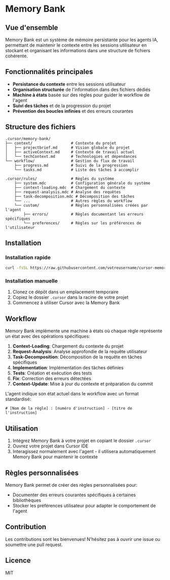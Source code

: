 # Memory Bank

## Vue d'ensemble

Memory Bank est un système de mémoire persistante pour les agents IA, permettant de maintenir le contexte entre les sessions utilisateur en stockant et organisant les informations dans une structure de fichiers cohérente.

## Fonctionnalités principales

- **Persistance du contexte** entre les sessions utilisateur
- **Organisation structurée** de l'information dans des fichiers dédiés
- **Machine à états** basée sur des règles pour guider le workflow de l'agent
- **Suivi des tâches** et de la progression du projet
- **Prévention des boucles infinies** et des erreurs courantes

## Structure des fichiers

```
.cursor/memory-bank/
├── context/                 # Contexte du projet
│   ├── projectbrief.md      # Vision globale du projet
│   ├── activeContext.md     # Contexte de travail actuel
│   └── techContext.md       # Technologies et dépendances
└── workflow/                # Gestion du flux de travail
    ├── progress.md          # Suivi de la progression
    └── tasks.md             # Liste des tâches à accomplir

.cursor/rules/               # Règles du système
    ├── system.mdc           # Configuration générale du système
    ├── context-loading.mdc  # Chargement du contexte
    ├── request-analysis.mdc # Analyse des requêtes
    ├── task-decomposition.mdc # Décomposition des tâches
    └── ...                  # Autres règles du workflow
    └── custom/              # Règles personnalisées créées par l'agent
        ├── errors/          # Règles documentant les erreurs spécifiques
        └── preferences/     # Règles sur les préférences de l'utilisateur
```

## Installation

### Installation rapide

```bash
curl -fsSL https://raw.githubusercontent.com/votreusername/cursor-memory-bank/master/install.sh | bash
```

### Installation manuelle

1. Clonez ce dépôt dans un emplacement temporaire
2. Copiez le dossier `.cursor` dans la racine de votre projet
3. Commencez à utiliser Cursor avec la Memory Bank

## Workflow

Memory Bank implémente une machine à états où chaque règle représente un état avec des opérations spécifiques:

1. **Context-Loading**: Chargement du contexte du projet
2. **Request-Analysis**: Analyse approfondie de la requête utilisateur
3. **Task-Decomposition**: Décomposition de la requête en tâches spécifiques
4. **Implementation**: Implémentation des tâches définies
5. **Tests**: Création et exécution des tests
6. **Fix**: Correction des erreurs détectées
7. **Context-Update**: Mise à jour du contexte et préparation du commit

L'agent indique son état actuel dans le workflow avec un format standardisé:

```
# [Nom de la règle] : [numéro d'instruction] - [titre de l'instruction]
```

## Utilisation

1. Intégrez Memory Bank à votre projet en copiant le dossier `.cursor`
2. Ouvrez votre projet dans Cursor IDE
3. Interagissez normalement avec l'agent - il utilisera automatiquement Memory Bank pour maintenir le contexte

## Règles personnalisées

Memory Bank permet de créer des règles personnalisées pour:

- Documenter des erreurs courantes spécifiques à certaines bibliothèques
- Stocker les préférences utilisateur pour adapter le comportement de l'agent

## Contribution

Les contributions sont les bienvenues! N'hésitez pas à ouvrir une issue ou soumettre une pull request.

## Licence

MIT 